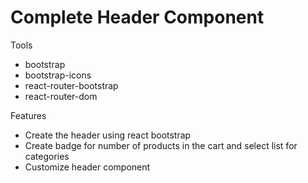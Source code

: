 # Complete Header Component
Tools
- bootstrap
- bootstrap-icons
- react-router-bootstrap
- react-router-dom

Features
- Create the header using react bootstrap
- Create badge for number of products in the cart and select list for categories
- Customize header component
